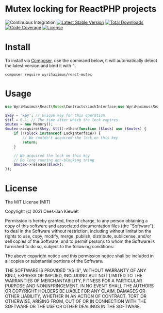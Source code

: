 # Mutex locking for ReactPHP projects

![Continuous Integration](https://github.com/WyriHaximus/reactphp-mutex/workflows/Continuous%20Integration/badge.svg)
[![Latest Stable Version](https://poser.pugx.org/WyriHaximus/react-mutex/v/stable.png)](https://packagist.org/packages/WyriHaximus/react-mutex)
[![Total Downloads](https://poser.pugx.org/WyriHaximus/react-mutex/downloads.png)](https://packagist.org/packages/WyriHaximus/react-mutex)
[![Code Coverage](https://scrutinizer-ci.com/g/WyriHaximus/reactphp-mutex/badges/coverage.png?b=master)](https://scrutinizer-ci.com/g/WyriHaximus/reactphp-mutex/?branch=master)
[![License](https://poser.pugx.org/WyriHaximus/react-mutex/license.png)](https://packagist.org/packages/WyriHaximus/react-mutex)

# Install

To install via [Composer](http://getcomposer.org/), use the command below, it will automatically detect the latest version and bind it with `^`.

```
composer require wyrihaximus/react-mutex
```

# Usage

```php
use WyriHaximus\React\Mutex\Contracts\LockInterface;use WyriHaximus\React\Mutex\Memory;

$key = 'key'; // Unique key for this operation
$ttl = 0.1; // The time after which the lock expires
$mutex = new Memory();
$mutex->acquire($key, $ttl)->then(function ($lock) use ($mutex) {
    if (!($lock instanceof LockInterface)) {
        // We couldn't acquired the lock on this key
        return;
    }

    // We acquired the lock on this key
    // Do long running non-blocking thing
    $mutex->release($lock);
});
```

# License

The MIT License (MIT)

Copyright (c) 2021 Cees-Jan Kiewiet

Permission is hereby granted, free of charge, to any person obtaining a copy
of this software and associated documentation files (the "Software"), to deal
in the Software without restriction, including without limitation the rights
to use, copy, modify, merge, publish, distribute, sublicense, and/or sell
copies of the Software, and to permit persons to whom the Software is
furnished to do so, subject to the following conditions:

The above copyright notice and this permission notice shall be included in all
copies or substantial portions of the Software.

THE SOFTWARE IS PROVIDED "AS IS", WITHOUT WARRANTY OF ANY KIND, EXPRESS OR
IMPLIED, INCLUDING BUT NOT LIMITED TO THE WARRANTIES OF MERCHANTABILITY,
FITNESS FOR A PARTICULAR PURPOSE AND NONINFRINGEMENT. IN NO EVENT SHALL THE
AUTHORS OR COPYRIGHT HOLDERS BE LIABLE FOR ANY CLAIM, DAMAGES OR OTHER
LIABILITY, WHETHER IN AN ACTION OF CONTRACT, TORT OR OTHERWISE, ARISING FROM,
OUT OF OR IN CONNECTION WITH THE SOFTWARE OR THE USE OR OTHER DEALINGS IN THE
SOFTWARE.
